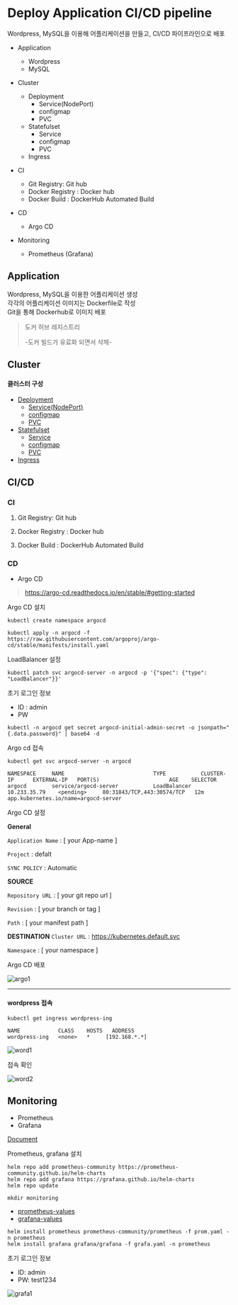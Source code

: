 # Deploy Application CI/CD pipeline

Wordpress, MySQL을 이용해 어플리케이션을 만들고, CI/CD 파이프라인으로 배포

- Application
  - Wordpress
  - MySQL

- Cluster
  - Deployment
    - Service(NodePort)
    - configmap
    - PVC
  - Statefulset
    - Service
    - configmap
    - PVC
  - Ingress
- CI
  - Git Registry: Git hub
  - Docker Registry : Docker hub
  - Docker Build : DockerHub Automated Build

- CD
  - Argo CD
- Monitoring 
  - Prometheus (Grafana)

## Application

Wordpress, MySQL을 이용한 어플리케이션 생성  
각각의 어플리케이션 이미지는 Dockerfile로 작성  
Git을 통해 Dockerhub로 이미지 배포

> 도커 허브 레지스트리
> 
> -도커 빌드가 유료화 되면서 삭제-


## Cluster

#### 클러스터 구성



- [Deployment](deploy/deploy-wordpress.yaml)
  - [Service(NodePort)](deploy/deploy-svc.yaml)
  - [configmap](deploy/wordpress-configmap.yaml)
  - [PVC](deploy/wordpress-pvc.yaml)
- [Statefulset](deploy/sts-mysql.yaml)
  - [Service](deploy/sts-svc.yaml)
  - [configmap](deploy/mysql-configmap.yaml)
  - [PVC](deploy/mysql-pvc.yaml)
- [Ingress](deploy/deploy-ing.yaml)


## CI/CD

### CI

1. Git Registry: Git hub 

2. Docker Registry : Docker hub

3. Docker Build : DockerHub Automated Build



### CD

- Argo CD

> https://argo-cd.readthedocs.io/en/stable/#getting-started



Argo CD 설치

```
kubectl create namespace argocd
```

```
kubectl apply -n argocd -f https://raw.githubusercontent.com/argoproj/argo-cd/stable/manifests/install.yaml
```



LoadBalancer 설정

```
kubectl patch svc argocd-server -n argocd -p '{"spec": {"type": "LoadBalancer"}}' 
```



초기 로그인 정보

- ID : admin
- PW   
```
kubectl -n argocd get secret argocd-initial-admin-secret -o jsonpath="{.data.password}" | base64 -d
```



Argo cd 접속

```
kubectl get svc argocd-server -n argocd

NAMESPACE     NAME                            TYPE           CLUSTER-IP      EXTERNAL-IP   PORT(S)                      AGE    SELECTOR                                            argocd        service/argocd-server           LoadBalancer   10.233.35.79    <pending>     80:31843/TCP,443:30574/TCP   12m    app.kubernetes.io/name=argocd-server
```



Argo CD 설정



**General**

`Application Name` : [ your App-name ]

`Project` : defalt

`SYNC POLICY` : Automatic



**SOURCE**

`Repository URL` : [ your git repo url ]

`Revision` : [ your branch or tag ]

`Path` : [ your manifest path ]



**DESTINATION**
`Cluster URL` : https://kubernetes.default.svc

`Namespace` : [ your namespace ]



Argo CD 배포

![argo1](img/argo1.png)



---

#### wordpress 접속

```
kubectl get ingress wordpress-ing
```

```
NAME            CLASS    HOSTS   ADDRESS          
wordpress-ing   <none>   *     [192.168.*.*]
```




![word1](img/word1.png)



접속 확인

![word2](img/word2.png)





## Monitoring

- Prometheus
- Grafana

[Document](https://github.com/prometheus-community/helm-charts/tree/main/charts/kube-prometheus-stack)



Prometheus, grafana 설치

```
helm repo add prometheus-community https://prometheus-community.github.io/helm-charts 
helm repo add grafana https://grafana.github.io/helm-charts 
helm repo update
```

```
mkdir monitoring
```

- [prometheus-values](monitoring/prom.yaml)
- [grafana-values](monitoring/grafa.yaml)

```
helm install prometheus prometheus-community/prometheus -f prom.yaml -n prometheus
helm install grafana grafana/grafana -f grafa.yaml -n prometheus

```

초기 로그인 정보

- ID: admin
- PW: test1234



![grafa1](img/grafa1.png)

